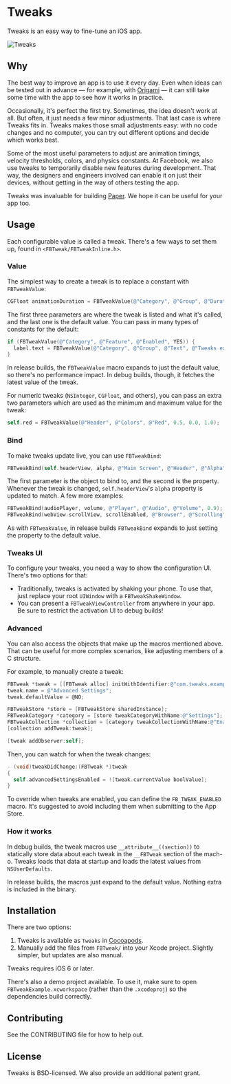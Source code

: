 # Tweaks
Tweaks is an easy way to fine-tune an iOS app.

![Tweaks](https://github.com/facebook/Tweaks/blob/master/Images/Tweaks.gif?raw=true)

## Why
The best way to improve an app is to use it every day. Even when ideas can be tested out in advance — for example, with [Origami](http://origami.facebook.com) — it can still take some time with the app to see how it works in practice.

Occasionally, it's perfect the first try. Sometimes, the idea doesn't work at all. But often, it just needs a few minor adjustments. That last case is where Tweaks fits in. Tweaks makes those small adjustments easy: with no code changes and no computer, you can try out different options and decide which works best.

Some of the most useful parameters to adjust are animation timings, velocity thresholds, colors, and physics constants. At Facebook, we also use tweaks to temporarily disable new features during development. That way, the designers and engineers involved can enable it on just their devices, without getting in the way of others testing the app.

Tweaks was invaluable for building [Paper](http://www.facebook.com/paper). We hope it can be useful for your app too.

## Usage
Each configurable value is called a tweak. There's a few ways to set them up, found in `<FBTweak/FBTweakInline.h>`.

### Value
The simplest way to create a tweak is to replace a constant with `FBTweakValue`:

```objective-c
CGFloat animationDuration = FBTweakValue(@"Category", @"Group", @"Duration", 0.5);
```

The first three parameters are where the tweak is listed and what it's called, and the last one is the default value. You can pass in many types of constants for the default:

```objective-c
if (FBTweakValue(@"Category", @"Feature", @"Enabled", YES)) {
  label.text = FBTweakValue(@"Category", @"Group", @"Text", @"Tweaks example.");
}
```

In release builds, the `FBTweakValue` macro expands to just the default value, so there's no performance impact. In debug builds, though, it fetches the latest value of the tweak.

For numeric tweaks (`NSInteger`, `CGFloat`, and others), you can pass an extra two parameters which are used as the minimum and maximum value for the tweak:

```objective-c
self.red = FBTweakValue(@"Header", @"Colors", @"Red", 0.5, 0.0, 1.0);
```

### Bind
To make tweaks update live, you can use `FBTweakBind`:

```objective-c
FBTweakBind(self.headerView, alpha, @"Main Screen", @"Header", @"Alpha", 0.85);
```

The first parameter is the object to bind to, and the second is the property. Whenever the tweak is changed, `self.headerView`'s `alpha` property is updated to match. A few more examples:

```objective-c
FBTweakBind(audioPlayer, volume, @"Player", @"Audio", @"Volume", 0.9);
FBTweakBind(webView.scrollView, scrollEnabled, @"Browser", @"Scrolling", @"Enabled", YES);
```

As with `FBTweakValue`, in release builds `FBTweakBind` expands to just setting the property to the default value.

### Tweaks UI
To configure your tweaks, you need a way to show the configuration UI. There's two options for that:

 - Traditionally, tweaks is activated by shaking your phone. To use that, just replace your root `UIWindow` with a `FBTweakShakeWindow`. 
 - You can present a `FBTweakViewController` from anywhere in your app. Be sure to restrict the activation UI to debug builds!

### Advanced
You can also access the objects that make up the macros mentioned above. That can be useful for more complex scenarios, like adjusting members of a C structure.

For example, to manually create a tweak:

```objective-c
FBTweak *tweak = [[FBTweak alloc] initWithIdentifier:@"com.tweaks.example.advanced"];
tweak.name = @"Advanced Settings";
tweak.defaultValue = @NO;

FBTweakStore *store = [FBTweakStore sharedInstance];
FBTweakCategory *category = [store tweakCategoryWithName:@"Settings"];
FBTweakCollection *collection = [category tweakCollectionWithName:@"Enable"];
[collection addTweak:tweak];

[tweak addObserver:self];
```

Then, you can watch for when the tweak changes:

```objective-c
- (void)tweakDidChange:(FBTweak *)tweak
{
  self.advancedSettingsEnabled = ![tweak.currentValue boolValue];
}
```

To override when tweaks are enabled, you can define the `FB_TWEAK_ENABLED` macro. It's suggested to avoid including them when submitting to the App Store.

### How it works
In debug builds, the tweak macros use `__attribute__((section))` to statically store data about each tweak in the `__FBTweak` section of the mach-o. Tweaks loads that data at startup and loads the latest values from `NSUserDefaults`.

In release builds, the macros just expand to the default value. Nothing extra is included in the binary.

## Installation
There are two options:

 1. Tweaks is available as `Tweaks` in [Cocoapods](http://cocoapods.org).
 2. Manually add the files from `FBTweak/` into your Xcode project. Slightly simpler, but updates are also manual.

Tweaks requires iOS 6 or later.

There's also a demo project available. To use it, make sure to open `FBTweakExample.xcworkspace` (rather than the `.xcodeproj`) so the dependencies build correctly.

## Contributing
See the CONTRIBUTING file for how to help out.

## License
Tweaks is BSD-licensed. We also provide an additional patent grant.

